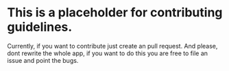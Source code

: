 # This is a placeholder for contributing guidelines.
Currently, if you want to contribute just create an pull request.
And please, dont rewrite the whole app, if you want to do this you are free to file an issue and point the bugs. 